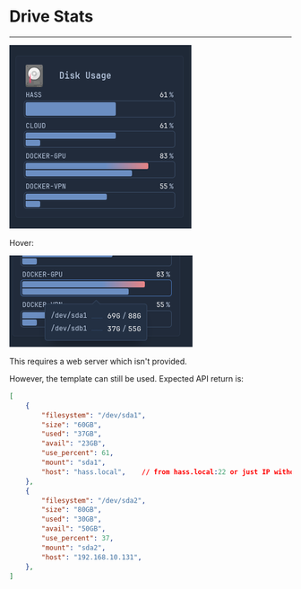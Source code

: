 # Drive Stats
---

![drive-stats](../../screenshots/drive-stats.png)


Hover:

![drive-stats-hover](../../screenshots/drive-stats-hover.png)

This requires a web server which isn't provided.

However, the template can still be used. Expected API return is:
```json
[
    {
        "filesystem": "/dev/sda1",
        "size": "60GB",
        "used": "37GB",
        "avail": "23GB",
        "use_percent": 61,
        "mount": "sda1",
        "host": "hass.local",    // from hass.local:22 or just IP without port
    },
    {
        "filesystem": "/dev/sda2",
        "size": "80GB",
        "used": "30GB",
        "avail": "50GB",
        "use_percent": 37,
        "mount": "sda2",
        "host": "192.168.10.131",
    },    
]
```